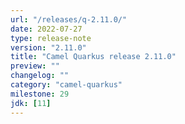 ```yaml
---
url: "/releases/q-2.11.0/"
date: 2022-07-27
type: release-note
version: "2.11.0"
title: "Camel Quarkus release 2.11.0"
preview: ""
changelog: ""
category: "camel-quarkus"
milestone: 29
jdk: [11]
---
```

